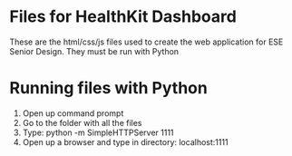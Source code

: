 # Files for HealthKit Dashboard

These are the html/css/js files used to create the web application for ESE Senior Design. They must be run with Python

# Running files with Python

1. Open up command prompt
2. Go to the folder with all the files
3. Type: python -m SimpleHTTPServer 1111
4. Open up a browser and type in directory: localhost:1111
